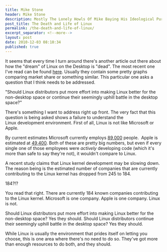 ```yaml
---
title: Mike Stone
header: Mike Stone
description: Mostly The Lonely Howls Of Mike Baying His Ideological Purity At The Moon
post_title: The Death and Life of Linux
permalink: /the-death-and-life-of-linux/
excerpt_separator: <!--more-->
layout: post
date: 2010-12-03 08:10:34
published: true
---
```



It seems that every time I turn around there's another article out there about how the "dream" of Linux on the Desktop is "dead". The most recent one I've read can be found [here](http://www.networkworld.com/community/node/69108). Usually they contain some pretty graphs comparing market share or something similar. This particular one asks a question that I think needs to be addressed.

<!--more-->

"Should Linux distributors put more effort into making Linux better for the non-desktop space or continue their seemingly uphill battle in the desktop space?"

There's something I want to address right up front. The very fact that this question is being asked shows a failure to understand the Linux development environment. First of all, Linux is not like Microsoft or Apple.

By current estimates Microsoft currently employs [89,000](http://en.wikipedia.org/wiki/Microsoft) people.  Apple is estimated at [49,400](http://en.wikipedia.org/wiki/Apple_Inc.). Both of these are pretty big numbers, but even if every single one of those employees were _actively_ developing code (which it's more than safe to say they're not), it wouldn't compare to Linux.

A recent study claims that Linux kernel development may be slowing down. The reason being is the estimated number of companies that are currently contributing to the Linux kernel has dropped from 245 to 184.

184?!?

You read that right. There are currently 184 known companies contributing to the Linux kernel. Microsoft is one company. Apple is one company. Linux is not.

Should Linux distributors put more effort into making Linux better for the non-desktop space? Yes they should. Should Linux distributors continue their seemingly uphill battle in the desktop space? Yes they should.

While Linux is usually the environment that prides itself on letting you choose, this is one area where there's no need to do so. They've got more than enough resources to do both, and they should.
